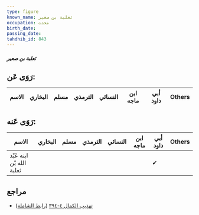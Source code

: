 ```yaml
---
type: figure
known_name: ثعلبة بن صعير
occupation: محدث
birth_date:
passing_date:
tahdhib_id: 843
---
```

##### ثعلبة بن صعير

## رَوَى عَن:
| الاسم | البخاري | مسلم | الترمذي | النسائي | ابن ماجه | أبي داود | Others |
| ----- | ------- | ---- | ------- | ------- | -------- | -------- | ------ |
## رَوَى عَنه:
| الاسم                     | البخاري | مسلم | الترمذي | النسائي | ابن ماجه | أبي داود | Others |
| ------------------------- | ------- | ---- | ------- | ------- | -------- | -------- | ------ |
| ابنه عَبْد الله بْن ثعلبة |         |      |         |         |          | ✔        |        |
## مراجع
- [تهذيب الكمال ٤-٣٩٤](obsidian://open?vault=Tahdhib-al-Kamal&file=Figures/٨٤٣-ثعلبة%20بن%20صعير) ([رابط الشاملة](https://shamela.ws/book/3722/1908))